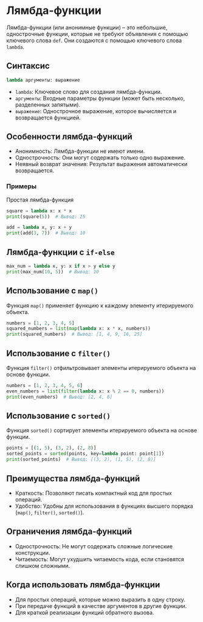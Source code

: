 # Лямбда-функции
Лямбда-функции (или анонимные функции) – это небольшие, однострочные функции, которые не требуют объявления с помощью ключевого слова `def`. Они создаются с помощью ключевого слова `lambda`.

## Синтаксис
```Python
lambda аргументы: выражение
```
- `lambda`: Ключевое слово для создания лямбда-функции.
- `аргументы`: Входные параметры функции (может быть несколько, разделенных запятыми).
- `выражение`: Однострочное выражение, которое вычисляется и возвращается функцией.
## Особенности лямбда-функций
- Анонимность: Лямбда-функции не имеют имени.
- Однострочность: Они могут содержать только одно выражение.
- Неявный возврат значения: Результат выражения автоматически возвращается.
### Примеры
Простая лямбда-функция
```Python
square = lambda x: x * x
print(square(5))  # Вывод: 25

add = lambda x, y: x + y
print(add(3, 7))  # Вывод: 10
```
## Лямбда-функции с `if-else`
```Python
max_num = lambda x, y: x if x > y else y
print(max_num(10, 5))  # Вывод: 10
```
## Использование с `map()`
Функция `map()` применяет функцию к каждому элементу итерируемого объекта.

```Python
numbers = [1, 2, 3, 4, 5]
squared_numbers = list(map(lambda x: x * x, numbers))
print(squared_numbers)  # Вывод: [1, 4, 9, 16, 25]
```
## Использование с `filter()`
Функция `filter()` отфильтровывает элементы итерируемого объекта на основе функции.

```Python
numbers = [1, 2, 3, 4, 5, 6]
even_numbers = list(filter(lambda x: x % 2 == 0, numbers))
print(even_numbers)  # Вывод: [2, 4, 6]
```
## Использование с `sorted()`
Функция `sorted()` сортирует элементы итерируемого объекта на основе функции.

```Python
points = [(1, 5), (3, 2), (2, 8)]
sorted_points = sorted(points, key=lambda point: point[1])
print(sorted_points)  # Вывод: [(3, 2), (1, 5), (2, 8)]
```
## Преимущества лямбда-функций
- Краткость: Позволяют писать компактный код для простых операций.
- Удобство: Удобны для использования в функциях высшего порядка (`map()`, `filter()`, `sorted()`).
## Ограничения лямбда-функций
- Однострочность: Не могут содержать сложные логические конструкции.
- Читаемость: Могут ухудшить читаемость кода, если становятся слишком сложными.
## Когда использовать лямбда-функции
- Для простых операций, которые можно выразить в одну строку.
- При передаче функций в качестве аргументов в другие функции.
- Для краткой реализации функций обратного вызова.